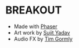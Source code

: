 # BREAKOUT

* Made with [Phaser](http://phaser.io/)
* Art work by [Sujit Yadav](http://www.unluckystudio.com)
* Audio FX by [Tim Gormly](https://www.freesound.org/people/timgormly/)